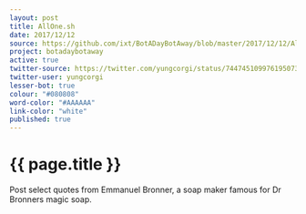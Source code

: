 ```yaml
---
layout: post
title: AllOne.sh
date: 2017/12/12
source: https://github.com/ixt/BotADayBotAway/blob/master/2017/12/12/AllOne.sh
project: botadaybotaway
active: true
twitter-source: https://twitter.com/yungcorgi/status/744745109976195073
twitter-user: yungcorgi
lesser-bot: true
colour: "#080808"
word-color: "#AAAAAA"
link-color: "white"
published: true
---
```

# {{ page.title }} 

Post select quotes from Emmanuel Bronner, a soap maker famous for Dr Bronners magic soap.
